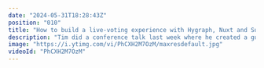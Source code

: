 ```yaml
---
date: "2024-05-31T18:28:43Z"
position: "010"
title: "How to build a live-voting experience with Hygraph, Nuxt and Supabase"
description: "Tim did a conference talk last week where he created a guitar karaoke experience in which the audience could live-vote what 4-song mashup he'd play. In this live stream we deep dive into how this was built with Supabase, Hygraph and Nuxt.\n\nAsk us any questions in the chat and join the community: https://slack.hygraph.com"
image: "https://i.ytimg.com/vi/PhCXH2M7OzM/maxresdefault.jpg"
videoId: "PhCXH2M7OzM"
---
```


